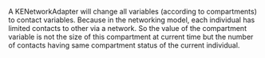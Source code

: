A KENetworkAdapter will change all variables (according to compartments) to contact variables. Because in the networking model, each individual has limited contacts to other via a network. So the value of the compartment variable is not the size of this compartment at current time but the number of contacts having same compartment status of the current individual.
